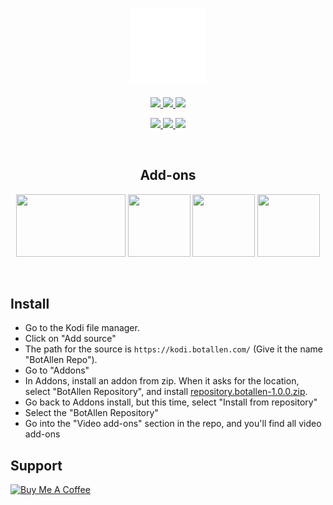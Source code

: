 <h2 align="center">
  <br>
  <a href="https://github.com/botallen/repository.botallen"><img src="media/icon.png" height="120" width="120"></a>
</h2>

<p align="center">

  <!-- Release -->
  <a href="https://github.com/botallen/repository.botallen/releases/latest">
    <img src="https://img.shields.io/github/v/release/botallen/repository.botallen?style=for-the-badge">
  </a>
  
  <!-- Discord -->
  <a href="https://discord.com/invite/bUDYtFP">
    <img src="https://img.shields.io/discord/701304820530937954?color=%237289da&label=discord&style=for-the-badge&logo=discord">
  </a>
  
  <!-- Downloads -->
  <a href="https://github.com/botallen/repository.botallen/releases/latest">
    <img src="https://img.shields.io/github/downloads/botallen/repository.botallen/total?style=for-the-badge&logo=kodi&color=17B2E7">
  </a>
  
 </p>
 <p align="center">
  
  <!-- License -->
  <a href="https://github.com/botallen/repository.botallen/blob/master/LICENSE">
    <img src="https://img.shields.io/github/license/botallen/repository.botallen?style=flat-square">
  </a>
  
  <!-- Open Issues -->
  <a href="https://github.com/botallen/repository.botallen/issues">
    <img src="https://img.shields.io/github/issues/botallen/repository.botallen?style=flat-square">
  </a>
  
  <!-- Last Commit -->
  <a href="https://github.com/botallen/repository.botallen/commit/master">
    <img src="https://img.shields.io/github/last-commit/botallen/repository.botallen?style=flat-square">
  </a>
  
 </p>

<br>

<h2 align="center">Add-ons</h2>

<p align="center">
<span style="display: inline-block;">
  <a href="https://github.com/botallen/repository.botallen/tree/master/plugin.video.jiotvplus">
    <img src="https://github.com/botallen/repository.botallen/raw/master/plugin.video.jiotvplus/resources/icon.png" width="175" height="100">
  </a>
</span>
  
<span style="display: inline-block;">
  <a href="https://github.com/botallen/repository.botallen/tree/master/plugin.video.botallen.hotstar">
    <img src="https://github.com/botallen/repository.botallen/raw/master/plugin.video.botallen.hotstar/resources/icon.jpg" width="100" height="100">
  </a>
</span>

<span style="display: inline-block;">
  <a href="https://github.com/botallen/repository.botallen/tree/master/plugin.video.tvfplay">
    <img src="https://github.com/botallen/repository.botallen/raw/master/plugin.video.tvfplay/resources/icon.png" width="100" height="100">
  </a>
</span>

<span style="display: inline-block;">
  <a href="https://github.com/botallen/repository.botallen/tree/master/plugin.video.jiotv">
    <img src="https://github.com/botallen/repository.botallen/raw/master/plugin.video.jiotv/resources/icon.png" width="100" height="100">
  </a>
</span>
</p>

<br>

## Install

<p align="left">
  <ul>
    <li>Go to the Kodi file manager.</li>
    <li>Click on "Add source"</li>
    <li>The path for the source is <code>https://kodi.botallen.com/</code> (Give it the name "BotAllen Repo").</li>
    <li>Go to "Addons"</li>
    <li>In Addons, install an addon from zip.  When it asks for the location, select "BotAllen Repository", and install <a href="repository.botallen-1.0.0.zip">repository.botallen-1.0.0.zip</a>.</li>
    <li>Go back to Addons install, but this time, select "Install from repository"</li>
    <li>Select the "BotAllen Repository"</li>
    <li>Go into the "Video add-ons" section in the repo, and you'll find all video add-ons</li>
  </ul>
</p>

## Support

<a href="https://www.buymeacoffee.com/NTGLzgi" target="_blank"><img src="https://cdn.buymeacoffee.com/buttons/default-orange.png" alt="Buy Me A Coffee" style="height: 51px !important;width: 217px !important;" ></a>
